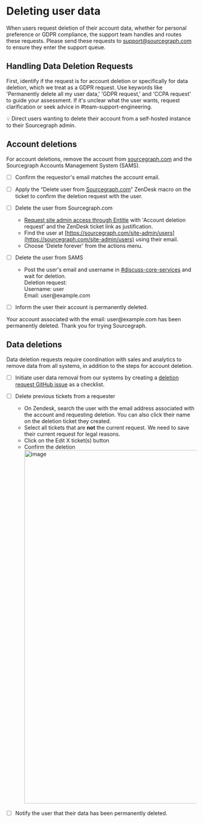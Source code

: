 # Deleting user data

When users request deletion of their account data, whether for personal preference or GDPR compliance, the support team handles and routes these requests. Please send these requests to support@sourcegraph.com to ensure they enter the support queue.

## Handling Data Deletion Requests

First, identify if the request is for account deletion or specifically for data deletion, which we treat as a GDPR request. Use keywords like 'Permanently delete all my user data,' 'GDPR request,' and 'CCPA request' to guide your assessment. If it's unclear what the user wants, request clarification or seek advice in #team-support-engineering.

<aside>
💡 Direct users wanting to delete their account from a self-hosted instance to their Sourcegraph admin.
</aside>

## Account deletions

For account deletions, remove the account from [sourcegraph.com](http://sourcegraph.com/) and the Sourcegraph Accounts Management System (SAMS).

- [ ] Confirm the requestor's email matches the account email.
- [ ] Apply the “Delete user from [Sourcegraph.com](http://sourcegraph.com/)” ZenDesk macro on the ticket to confirm the deletion request with the user.
- [ ] Delete the user from Sourcegraph.com
  - [Request site admin access through Entitle](../../../security/admin-access-internal-instances.md) with 'Account deletion request' and the ZenDesk ticket link as justification.
  - Find the user at [https://sourcegraph.com/site-admin/users](https://sourcegraph.com/site-admin/users) using their email.
  - Choose 'Delete forever' from the actions menu.
- [ ] Delete the user from SAMS

  - Post the user's email and username in [#discuss-core-services](https://sourcegraph.slack.com/archives/discuss-core-services) and wait for deletion.
      <aside>
      Deletion request: <br>
      Username: user <br>
      Email: user@example.com
      </aside>

- [ ] Inform the user their account is permanently deleted.
<aside>
Your account associated with the email: user@example.com has been permanently deleted. Thank you for trying Sourcegraph.
</aside>

## Data deletions

Data deletion requests require coordination with sales and analytics to remove data from all systems, in addition to the steps for account deletion.

- [ ] Initiate user data removal from our systems by creating a [deletion request GitHub issue](https://github.com/sourcegraph/customer/issues/new?assignees=&labels=&projects=&template=user-data-deletion.md&title=Request+to+permanently+delete+all+user+data+for%3A+someone%40example.com) as a checklist.

- [ ] Delete previous tickets from a requester
  - On Zendesk, search the user with the email address associated with the account and requesting deletion. You can also click their name on the deletion ticket they created.
  - Select all tickets that are **not** the current request. We need to save their current request for legal reasons.
  - Click on the Edit X ticket(s) button
  - Confirm the deletion
    <img width="933" alt="image" src="https://storage.googleapis.com/sourcegraph-assets/select-tickets-action.png">
- [ ] Notify the user that their data has been permanently deleted.
